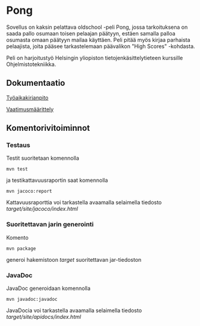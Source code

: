 # Pong

Sovellus on kaksin pelattava oldschool -peli Pong, jossa tarkoituksena on saada pallo osumaan toisen pelaajan päätyyn, estäen samalla palloa osumasta omaan päätyyn mailaa käyttäen. Peli pitää myös kirjaa parhaista pelaajista, joita pääsee tarkastelemaan päävalikon "High Scores" -kohdasta.

Peli on harjoitustyö Helsingin yliopiston tietojenkäsittelytieteen kurssille Ohjelmistotekniikka.

## Dokumentaatio

[Työaikakirjanpito](https://github.com/avanine/ot-harjoitustyo/blob/main/dokumentaatio/tuntikirjanpito.md)

[Vaatimusmäärittely](https://github.com/avanine/ot-harjoitustyo/blob/main/dokumentaatio/vaatimusmaarittely.md)

## Komentorivitoiminnot

### Testaus

Testit suoritetaan komennolla

```
mvn test
```

ja testikattavuusraportin saat komennolla

```
mvn jacoco:report
```

Kattavuusraporttia voi tarkastella avaamalla selaimella tiedosto _target/site/jacoco/index.html_


### Suoritettavan jarin generointi

Komento

```
mvn package
```

generoi hakemistoon _target_ suoritettavan jar-tiedoston


### JavaDoc

JavaDoc generoidaan komennolla

```
mvn javadoc:javadoc
```

JavaDocia voi tarkastella avaamalla selaimella tiedosto _target/site/apidocs/index.html_
